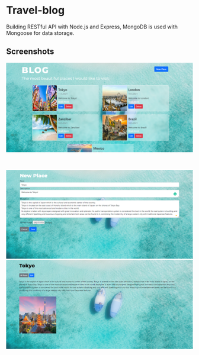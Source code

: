 # Travel-blog


Building RESTful API with Node.js and Express, 
MongoDB is used with Mongoose for data storage.

## Screenshots

<p float="center">
<img src="Screenshots/home.PNG"</img>
</p>

<br>

<p float="center">
<img src="Screenshots/add_new_place.PNG" </img>
<img src="Screenshots/read_more.PNG"</img>
</p>
